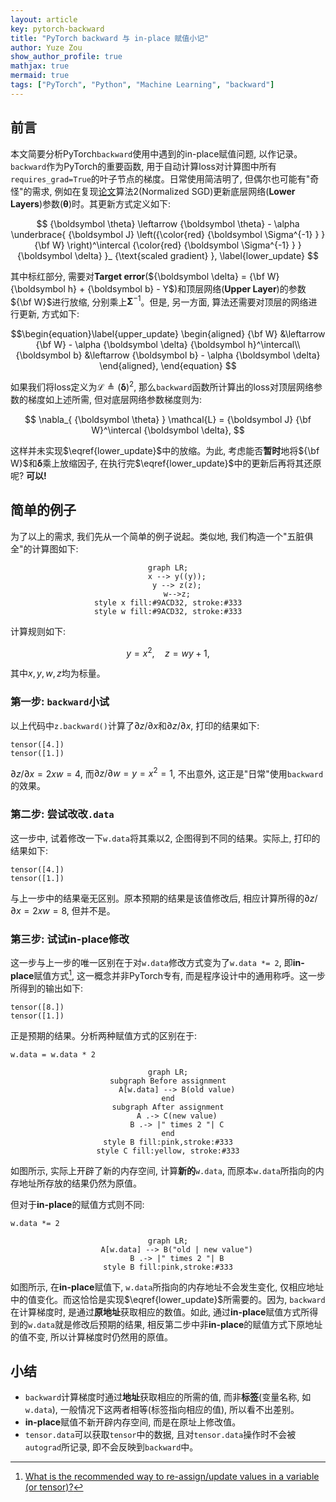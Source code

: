 ```yaml
---
layout: article
key: pytorch-backward
title: "PyTorch backward 与 in-place 赋值小记"
author: Yuze Zou
show_author_profile: true
mathjax: true
mermaid: true
tags: ["PyTorch", "Python", "Machine Learning", "backward"]
---
```


## 前言

本文简要分析PyTorch`backward`使用中遇到的in-place赋值问题, 以作记录。  
`backward`作为PyTorch的重要函数, 用于自动计算loss对计算图中所有`requires_grad=True`的叶子节点的梯度。日常使用简洁明了, 但偶尔也可能有"奇怪"的需求, 例如在复现[论文](https://papers.nips.cc/paper/6076-learning-values-across-many-orders-of-magnitude.pdf)算法2(Normalized SGD)更新底层网络(**Lower Layers**)参数(${\boldsymbol \theta}$)时。其更新方式定义如下:  

$$
{\boldsymbol \theta} \leftarrow {\boldsymbol \theta} - \alpha \underbrace{ {\boldsymbol J} \left({\color{red} {\boldsymbol \Sigma^{-1} } } {\bf W} \right)^\intercal {\color{red} {\boldsymbol \Sigma^{-1} } } {\boldsymbol \delta} }_ {\text{scaled gradient} }, \label{lower_update}
$$

其中标红部分, 需要对**Target error**(${\boldsymbol \delta} = {\bf W} {\boldsymbol h} + {\boldsymbol b} - Y$)和顶层网络(**Upper Layer**)的参数${\bf W}$进行放缩, 分别乘上${\boldsymbol \Sigma^{-1} }$。但是, 另一方面, 算法还需要对顶层的网络进行更新, 方式如下:  

$$\begin{equation}\label{upper_update}
\begin{aligned}
{\bf W} &\leftarrow {\bf W} - \alpha {\boldsymbol \delta} {\boldsymbol h}^\intercal\\
{\boldsymbol b} &\leftarrow {\boldsymbol b} - \alpha {\boldsymbol \delta}
\end{aligned},
\end{equation}
$$

如果我们将loss定义为$\mathcal{L} \triangleq \left( {\boldsymbol \delta} \right)^2$, 那么`backward`函数所计算出的loss对顶层网络参数的梯度如上述所需, 但对底层网络参数梯度则为:  

$$
\nabla_{ {\boldsymbol \theta} } \mathcal{L} = {\boldsymbol J} {\bf W}^\intercal {\boldsymbol \delta},
$$

这样并未实现$\eqref{lower_update}$中的放缩。为此, 考虑能否**暂时**地将${\bf W}$和${\boldsymbol \delta}$乘上放缩因子, 在执行完$\eqref{lower_update}$中的更新后再将其还原呢? **可以!**

## 简单的例子

为了以上的需求, 我们先从一个简单的例子说起。类似地, 我们构造一个"五脏俱全"的计算图如下:  

<div align="center" markdown="1"> 

```mermaid
graph LR;
    x --> y((y));
    y --> z(z);
    w-->z;
style x fill:#9ACD32, stroke:#333
style w fill:#9ACD32, stroke:#333
```
</div>

计算规则如下:  

$$
y = x^2, \quad z = wy + 1, \nonumber
$$

其中$x, y, w, z$均为标量。

### 第一步: `backward`小试

<script src="https://gist.github.com/zouyu4524/26d98491444ea896203ab71a8e36f0a3.js?file=pytorch_backward_01.py"></script>

以上代码中`z.backward()`计算了$\partial z / \partial x$和$\partial z / \partial x$, 打印的结果如下:  

```
tensor([4.])
tensor([1.])
```

$\partial z / \partial x = 2x w = 4$, 而$\partial z / \partial w = y = x^2 = 1$, 不出意外, 这正是"日常"使用`backward`的效果。

### 第二步: 尝试改改`.data`

<script src="https://gist.github.com/zouyu4524/26d98491444ea896203ab71a8e36f0a3.js?file=pytorch_backward_02.py"></script>

这一步中, 试着修改一下`w.data`将其乘以2, 企图得到不同的结果。实际上, 打印的结果如下:  
```
tensor([4.])
tensor([1.])
```
与上一步中的结果毫无区别。原本预期的结果是该值修改后, 相应计算所得的$\partial z / \partial x = 2x w = 8$, 但并不是。

### 第三步: 试试in-place修改

<script src="https://gist.github.com/zouyu4524/26d98491444ea896203ab71a8e36f0a3.js?file=pytorch_backward_03.py"></script>

这一步与上一步的唯一区别在于对`w.data`修改方式变为了`w.data *= 2`, 即**in-place**赋值方式[^1], 这一概念并非PyTorch专有, 而是程序设计中的通用称呼。这一步所得到的输出如下:  

```
tensor([8.])
tensor([1.])
```

正是预期的结果。分析两种赋值方式的区别在于:  

```
w.data = w.data * 2
```

<div align="center" markdown="1">

```mermaid
graph LR;
subgraph Before assignment
    A[w.data] --> B(old value)
end
subgraph After assignment
	A .-> C(new value)
	B .-> |" times 2 "| C
end
style B fill:pink,stroke:#333
style C fill:yellow, stroke:#333
```
</div>

如图所示, 实际上开辟了新的内存空间, 计算**新的**`w.data`, 而原本`w.data`所指向的内存地址所存放的结果仍然为原值。

但对于**in-place**的赋值方式则不同: 
```
w.data *= 2
```

<div align="center" markdown="1">

```mermaid
graph LR;
    A[w.data] --> B("old | new value")
    B .-> |" times 2 "| B
style B fill:pink,stroke:#333
```
</div>

如图所示, 在**in-place**赋值下, `w.data`所指向的内存地址不会发生变化, 仅相应地址中的值变化。而这恰恰是实现$\eqref{lower_update}$所需要的。因为, `backward`在计算梯度时, 是通过**原地址**获取相应的数值。如此, 通过**in-place**赋值方式所得到的`w.data`就是修改后预期的结果, 相反第二步中非**in-place**的赋值方式下原地址的值不变, 所以计算梯度时仍然用的原值。

## 小结

* `backward`计算梯度时通过**地址**获取相应的所需的值, 而非**标签**(变量名称, 如`w.data`), 一般情况下这两者相等(标签指向相应的值), 所以看不出差别。  
* **in-place**赋值不新开辟内存空间, 而是在原址上修改值。  
* `tensor.data`可以获取`tensor`中的数据, 且对`tensor.data`操作时不会被`autograd`所记录, 即不会反映到`backward`中。

[^1]: [What is the recommended way to re-assign/update values in a variable (or tensor)?](https://discuss.pytorch.org/t/what-is-the-recommended-way-to-re-assign-update-values-in-a-variable-or-tensor/6125)